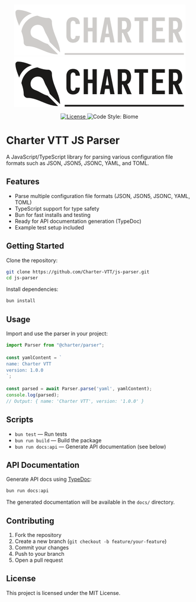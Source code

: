 <p align="center">
  <img src="https://github.com/Charter-VTT/.github/blob/7f14a77afba7ab274d24de2a38e2cabd33cccc5a/logo-dark.png#gh-dark-mode-only" alt="Charter VTT Logo Dark">
  <img src="https://github.com/Charter-VTT/.github/blob/7f14a77afba7ab274d24de2a38e2cabd33cccc5a/logo.png#gh-light-mode-only" alt="Charter VTT Logo Light">
</p>

<p align="center">
  <a href="https://github.com/Charter-VTT/js-parser/blob/main/LICENSE">
    <img src="https://img.shields.io/github/license/Charter-VTT/js-parser" alt="License">
  </a>
  <img src="https://img.shields.io/badge/code%20style-biome-44cc11" alt="Code Style: Biome">
</p>

# Charter VTT JS Parser

A JavaScript/TypeScript library for parsing various configuration file formats such as JSON, JSON5, JSONC, YAML, and TOML.

## Features

- Parse multiple configuration file formats (JSON, JSON5, JSONC, YAML, TOML)
- TypeScript support for type safety
- Bun for fast installs and testing
- Ready for API documentation generation (TypeDoc)
- Example test setup included

## Getting Started

Clone the repository:

```bash
git clone https://github.com/Charter-VTT/js-parser.git
cd js-parser
```

Install dependencies:

```bash
bun install
```

## Usage

Import and use the parser in your project:

```typescript
import Parser from "@charter/parser";

const yamlContent = `
name: Charter VTT
version: 1.0.0
`;

const parsed = await Parser.parse('yaml', yamlContent);
console.log(parsed);
// Output: { name: 'Charter VTT', version: '1.0.0' }
```

## Scripts

- `bun test` — Run tests
- `bun run build` — Build the package
- `bun run docs:api` — Generate API documentation (see below)

## API Documentation

Generate API docs using [TypeDoc](https://typedoc.org/):

```bash
bun run docs:api
```

The generated documentation will be available in the `docs/` directory.

## Contributing

1. Fork the repository
2. Create a new branch (`git checkout -b feature/your-feature`)
3. Commit your changes
4. Push to your branch
5. Open a pull request

## License

This project is licensed under the MIT License.
